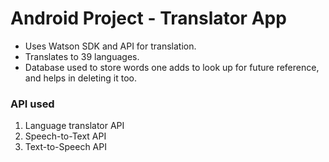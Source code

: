 # Android Project - Translator App
* Uses Watson SDK and API for translation.
* Translates to 39 languages. 
* Database used to store words one adds to look up for future reference, and helps in deleting it too.

### API used
1. Language translator API
2. Speech-to-Text API
3. Text-to-Speech API
